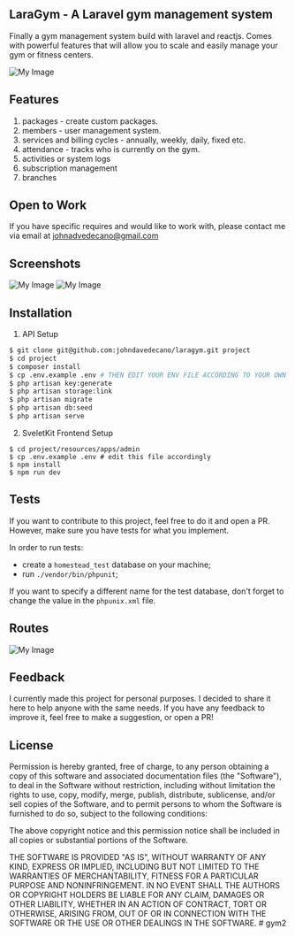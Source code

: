 ## LaraGym - A Laravel gym management system

Finally a gym management system build with laravel and reactjs. Comes with powerful features that will allow you to scale and easily manage your gym or fitness centers.

![My Image](https://raw.github.com/johndavedecano/PHPLaravelGymManagementSystem/main/screenshot.png)

## Features

1. packages - create custom packages.
2. members - user management system.
3. services and billing cycles - annually, weekly, daily, fixed etc.
4. attendance - tracks who is currently on the gym.
5. activities or system logs
6. subscription management
7. branches

## Open to Work

If you have specific requires and would like to work with, please contact me via email at johnadvedecano@gmail.com

## Screenshots

![My Image](https://raw.github.com/johndavedecano/PHPLaravelGymManagementSystem/main/profile.png)
![My Image](https://raw.github.com/johndavedecano/PHPLaravelGymManagementSystem/main/package.png)

## Installation

1. API Setup

```bash
$ git clone git@github.com:johndavedecano/laragym.git project
$ cd project
$ composer install
$ cp .env.example .env # THEN EDIT YOUR ENV FILE ACCORDING TO YOUR OWN SETTINGS.
$ php artisan key:generate
$ php artisan storage:link
$ php artisan migrate
$ php artisan db:seed
$ php artisan serve
```

2. SveletKit Frontend Setup

```base
$ cd project/resources/apps/admin
$ cp .env.example .env # edit this file accordingly
$ npm install
$ npm run dev
```

## Tests

If you want to contribute to this project, feel free to do it and open a PR. However, make sure you have tests for what you implement.

In order to run tests:

- create a `homestead_test` database on your machine;
- run `./vendor/bin/phpunit`;

If you want to specify a different name for the test database, don't forget to change the value in the `phpunix.xml` file.

## Routes

![My Image](https://raw.github.com/johndavedecano/PHPLaravelGymManagementSystem/main/routes.png)

## Feedback

I currently made this project for personal purposes. I decided to share it here to help anyone with the same needs. If you have any feedback to improve it, feel free to make a suggestion, or open a PR!

## License

Permission is hereby granted, free of charge, to any person obtaining a copy of this software and associated documentation files (the "Software"), to deal in the Software without restriction, including without limitation the rights to use, copy, modify, merge, publish, distribute, sublicense, and/or sell copies of the Software, and to permit persons to whom the Software is furnished to do so, subject to the following conditions:

The above copyright notice and this permission notice shall be included in all copies or substantial portions of the Software.

THE SOFTWARE IS PROVIDED "AS IS", WITHOUT WARRANTY OF ANY KIND, EXPRESS OR IMPLIED, INCLUDING BUT NOT LIMITED TO THE WARRANTIES OF MERCHANTABILITY, FITNESS FOR A PARTICULAR PURPOSE AND NONINFRINGEMENT. IN NO EVENT SHALL THE AUTHORS OR COPYRIGHT HOLDERS BE LIABLE FOR ANY CLAIM, DAMAGES OR OTHER LIABILITY, WHETHER IN AN ACTION OF CONTRACT, TORT OR OTHERWISE, ARISING FROM, OUT OF OR IN CONNECTION WITH THE SOFTWARE OR THE USE OR OTHER DEALINGS IN THE SOFTWARE.
#   g y m 2  
 